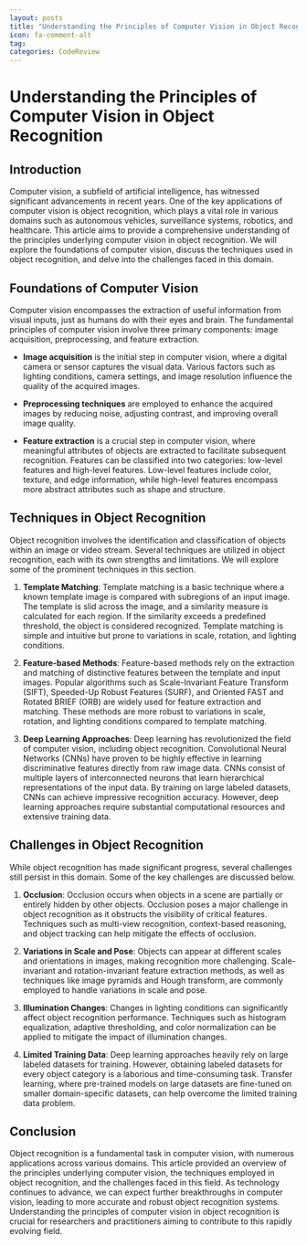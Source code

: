 ```yaml
---
layout: posts
title: "Understanding the Principles of Computer Vision in Object Recognition"
icon: fa-comment-alt
tag:      
categories: CodeReview
---
```



# Understanding the Principles of Computer Vision in Object Recognition

## Introduction

Computer vision, a subfield of artificial intelligence, has witnessed significant advancements in recent years. One of the key applications of computer vision is object recognition, which plays a vital role in various domains such as autonomous vehicles, surveillance systems, robotics, and healthcare. This article aims to provide a comprehensive understanding of the principles underlying computer vision in object recognition. We will explore the foundations of computer vision, discuss the techniques used in object recognition, and delve into the challenges faced in this domain.

## Foundations of Computer Vision

Computer vision encompasses the extraction of useful information from visual inputs, just as humans do with their eyes and brain. The fundamental principles of computer vision involve three primary components: image acquisition, preprocessing, and feature extraction.

* **Image acquisition** is the initial step in computer vision, where a digital camera or sensor captures the visual data. Various factors such as lighting conditions, camera settings, and image resolution influence the quality of the acquired images. 

* **Preprocessing techniques** are employed to enhance the acquired images by reducing noise, adjusting contrast, and improving overall image quality.

* **Feature extraction** is a crucial step in computer vision, where meaningful attributes of objects are extracted to facilitate subsequent recognition. Features can be classified into two categories: low-level features and high-level features. Low-level features include color, texture, and edge information, while high-level features encompass more abstract attributes such as shape and structure.

## Techniques in Object Recognition

Object recognition involves the identification and classification of objects within an image or video stream. Several techniques are utilized in object recognition, each with its own strengths and limitations. We will explore some of the prominent techniques in this section.

1. **Template Matching**: Template matching is a basic technique where a known template image is compared with subregions of an input image. The template is slid across the image, and a similarity measure is calculated for each region. If the similarity exceeds a predefined threshold, the object is considered recognized. Template matching is simple and intuitive but prone to variations in scale, rotation, and lighting conditions.

2. **Feature-based Methods**: Feature-based methods rely on the extraction and matching of distinctive features between the template and input images. Popular algorithms such as Scale-Invariant Feature Transform (SIFT), Speeded-Up Robust Features (SURF), and Oriented FAST and Rotated BRIEF (ORB) are widely used for feature extraction and matching. These methods are more robust to variations in scale, rotation, and lighting conditions compared to template matching.

3. **Deep Learning Approaches**: Deep learning has revolutionized the field of computer vision, including object recognition. Convolutional Neural Networks (CNNs) have proven to be highly effective in learning discriminative features directly from raw image data. CNNs consist of multiple layers of interconnected neurons that learn hierarchical representations of the input data. By training on large labeled datasets, CNNs can achieve impressive recognition accuracy. However, deep learning approaches require substantial computational resources and extensive training data.

## Challenges in Object Recognition

While object recognition has made significant progress, several challenges still persist in this domain. Some of the key challenges are discussed below.

1. **Occlusion**: Occlusion occurs when objects in a scene are partially or entirely hidden by other objects. Occlusion poses a major challenge in object recognition as it obstructs the visibility of critical features. Techniques such as multi-view recognition, context-based reasoning, and object tracking can help mitigate the effects of occlusion.

2. **Variations in Scale and Pose**: Objects can appear at different scales and orientations in images, making recognition more challenging. Scale-invariant and rotation-invariant feature extraction methods, as well as techniques like image pyramids and Hough transform, are commonly employed to handle variations in scale and pose.

3. **Illumination Changes**: Changes in lighting conditions can significantly affect object recognition performance. Techniques such as histogram equalization, adaptive thresholding, and color normalization can be applied to mitigate the impact of illumination changes.

4. **Limited Training Data**: Deep learning approaches heavily rely on large labeled datasets for training. However, obtaining labeled datasets for every object category is a laborious and time-consuming task. Transfer learning, where pre-trained models on large datasets are fine-tuned on smaller domain-specific datasets, can help overcome the limited training data problem.

## Conclusion

Object recognition is a fundamental task in computer vision, with numerous applications across various domains. This article provided an overview of the principles underlying computer vision, the techniques employed in object recognition, and the challenges faced in this field. As technology continues to advance, we can expect further breakthroughs in computer vision, leading to more accurate and robust object recognition systems. Understanding the principles of computer vision in object recognition is crucial for researchers and practitioners aiming to contribute to this rapidly evolving field.